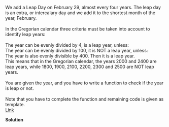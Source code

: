 We add a Leap Day on February 29, almost every four years. The leap day is an extra, or intercalary day and we add it to the shortest month of the year, February.<br>
<br>
In the Gregorian calendar three criteria must be taken into account to identify leap years:<br>
<br>
The year can be evenly divided by 4, is a leap year, unless:<br>
The year can be evenly divided by 100, it is NOT a leap year, unless:<br>
The year is also evenly divisible by 400. Then it is a leap year.<br>
This means that in the Gregorian calendar, the years 2000 and 2400 are leap years, while 1800, 1900, 2100, 2200, 2300 and 2500 are NOT leap years.<br>
<br>
You are given the year, and you have to write a function to check if the year is leap or not.<br>
<br>
Note that you have to complete the function and remaining code is given as template.<br>
[Link](https://www.hackerrank.com/challenges/write-a-function/problem?isFullScreen=true)

**Solution**
```python
